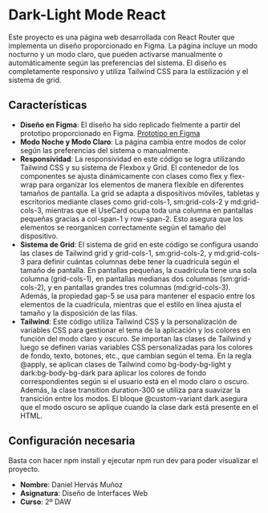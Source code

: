 # Dark-Light Mode React

Este proyecto es una página web desarrollada con React Router que implementa un diseño proporcionado en Figma. La página incluye un modo nocturno y un modo claro, que pueden activarse manualmente o automáticamente según las preferencias del sistema. El diseño es completamente responsivo y utiliza Tailwind CSS para la estilización y el sistema de grid.

## Características

- **Diseño en Figma**: El diseño ha sido replicado fielmente a partir del prototipo proporcionado en Figma.
  [Prototipo en Figma](https://www.figma.com/design/6GpKxtv0ZVujAcRmlRK5lR/Dark-Mode-(Copy)?node-id=0-1&t=FmEcHraaFQpIXDNW-1)
- **Modo Noche y Modo Claro**: La página cambia entre modos de color según las preferencias del sistema o manualmente.
- **Responsividad**: La responsividad en este código se logra utilizando Tailwind CSS y su sistema de Flexbox y Grid. El contenedor de los componentes se ajusta dinámicamente con clases como flex y flex-wrap para organizar los elementos de manera flexible en diferentes tamaños de pantalla. La grid se adapta a dispositivos móviles, tabletas y escritorios mediante clases como grid-cols-1, sm:grid-cols-2 y md:grid-cols-3, mientras que el UseCard ocupa toda una columna en pantallas pequeñas gracias a col-span-1 y row-span-2. Esto asegura que los elementos se reorganicen correctamente según el tamaño del dispositivo.
- **Sistema de Grid**: El sistema de grid en este código se configura usando las clases de Tailwind grid y grid-cols-1, sm:grid-cols-2, y md:grid-cols-3 para definir cuántas columnas debe tener la cuadrícula según el tamaño de pantalla. En pantallas pequeñas, la cuadrícula tiene una sola columna (grid-cols-1), en pantallas medianas dos columnas (sm:grid-cols-2), y en pantallas grandes tres columnas (md:grid-cols-3). Además, la propiedad gap-5 se usa para mantener el espacio entre los elementos de la cuadrícula, mientras que el estilo en línea ajusta el tamaño y la disposición de las filas.
- **Tailwind**: Este código utiliza Tailwind CSS y la personalización de variables CSS para gestionar el tema de la aplicación y los colores en función del modo claro y oscuro. Se importan las clases de Tailwind y luego se definen varias variables CSS personalizadas para los colores de fondo, texto, botones, etc., que cambian según el tema. En la regla @apply, se aplican clases de Tailwind como bg-body-bg-light y dark:bg-body-bg-dark para aplicar los colores de fondo correspondientes según si el usuario está en el modo claro o oscuro. Además, la clase transition duration-300 se utiliza para suavizar la transición entre los modos. El bloque @custom-variant dark asegura que el modo oscuro se aplique cuando la clase dark está presente en el HTML.

## Configuración necesaria

Basta con hacer npm install y ejecutar npm run dev para poder visualizar el proyecto.

- **Nombre**: Daniel Hervás Muñoz
- **Asignatura**: Diseño de Interfaces Web
- **Curso**: 2º DAW


   
